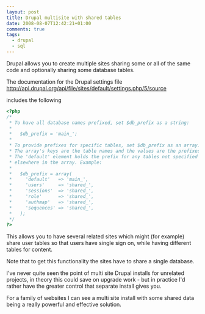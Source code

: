 ```yaml
---
layout: post
title: Drupal multisite with shared tables
date: 2008-08-07T12:42:21+01:00
comments: true
tags:
  - drupal
  - sql
---
```


Drupal allows you to create multiple sites sharing some or all of the same code and optionally sharing some database tables.

The documentation for the Drupal settings file
http://api.drupal.org/api/file/sites/default/settings.php/5/source

includes the following

<!--more-->

```php
<?php
/*
 * To have all database names prefixed, set $db_prefix as a string:
 *
 *   $db_prefix = 'main_';
 *
 * To provide prefixes for specific tables, set $db_prefix as an array.
 * The array's keys are the table names and the values are the prefixes.
 * The 'default' element holds the prefix for any tables not specified
 * elsewhere in the array. Example:
 *
 *   $db_prefix = array(
 *     'default'   => 'main_',
 *     'users'     => 'shared_',
 *     'sessions'  => 'shared_',
 *     'role'      => 'shared_',
 *     'authmap'   => 'shared_',
 *     'sequences' => 'shared_',
 *   );
 */
?>
```

This allows you to have several related sites which might (for example) share user tables so that users have single sign on, while having different tables for content.

Note that to get this functionality the sites have to share a single database.

I've never quite seen the point of multi site Drupal installs for unrelated projects, in theory this could save on upgrade work - but in practice I'd rather have the greater control that separate install gives you.

For a family of websites I can see a multi site install with some shared data being a really powerful and effective solution.
